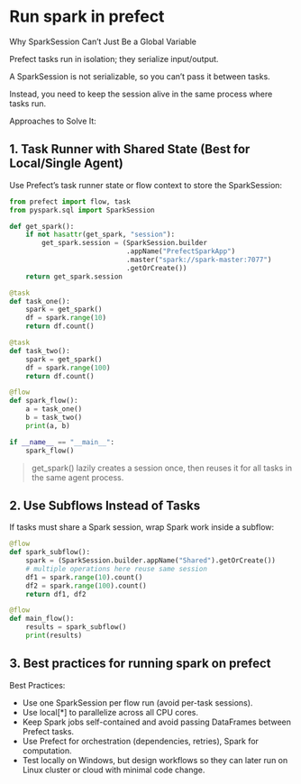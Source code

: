 # Run spark in prefect

Why SparkSession Can’t Just Be a Global Variable

Prefect tasks run in isolation; they serialize input/output.

A SparkSession is not serializable, so you can’t pass it between tasks.

Instead, you need to keep the session alive in the same process where tasks run.


Approaches to Solve It:

## 1. Task Runner with Shared State (Best for Local/Single Agent)

Use Prefect’s task runner state or flow context to store the SparkSession:

```python
from prefect import flow, task
from pyspark.sql import SparkSession

def get_spark():
    if not hasattr(get_spark, "session"):
        get_spark.session = (SparkSession.builder
                             .appName("PrefectSparkApp")
                             .master("spark://spark-master:7077")
                             .getOrCreate())
    return get_spark.session

@task
def task_one():
    spark = get_spark()
    df = spark.range(10)
    return df.count()

@task
def task_two():
    spark = get_spark()
    df = spark.range(100)
    return df.count()

@flow
def spark_flow():
    a = task_one()
    b = task_two()
    print(a, b)

if __name__ == "__main__":
    spark_flow()

```


> get_spark() lazily creates a session once, then reuses it for all tasks in the same agent process.
> 
> 
## 2. Use Subflows Instead of Tasks

If tasks must share a Spark session, wrap Spark work inside a subflow:

```python
@flow
def spark_subflow():
    spark = (SparkSession.builder.appName("Shared").getOrCreate())
    # multiple operations here reuse same session
    df1 = spark.range(10).count()
    df2 = spark.range(100).count()
    return df1, df2

@flow
def main_flow():
    results = spark_subflow()
    print(results)
```


## 3. Best practices for running spark on prefect

Best Practices:

- Use one SparkSession per flow run (avoid per-task sessions).
- Use local[*] to parallelize across all CPU cores.
- Keep Spark jobs self-contained and avoid passing DataFrames between Prefect tasks.
- Use Prefect for orchestration (dependencies, retries), Spark for computation.
- Test locally on Windows, but design workflows so they can later run on Linux cluster or cloud with minimal code change.